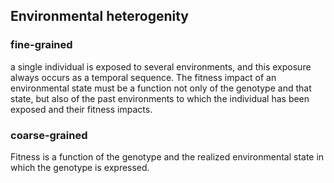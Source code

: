 
## Environmental heterogenity
### fine-grained 
a single individual is exposed to several environments, and this exposure always occurs as a temporal
sequence. The fitness impact of an environmental state must be a function not only of the
genotype and that state, but also of the past environments to which the individual
has been exposed and their fitness impacts.

### coarse-grained
Fitness is a function of the genotype and the realized environmental state in
which the genotype is expressed.
